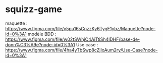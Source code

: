 # squizz-game

maquette : https://www.figma.com/file/v5pu16sCnzzKy6TygF1ybz/Maquette?node-id=0%3A1
modèle BDD : https://www.figma.com/file/w02tSWhjC4AiTtiSh4IDHF/base-de-donn%C3%A9e?node-id=0%3A1
Use case : https://www.figma.com/file/4ha4yTbSwp8cZjIoAum2ry/Use-Case?node-id=0%3A1
